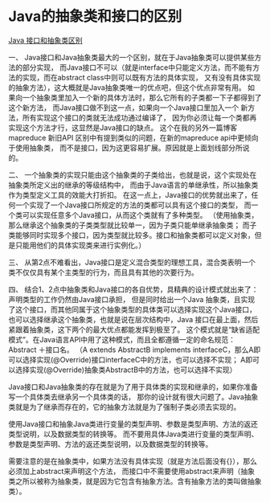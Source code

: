 

# Java的抽象类和接口的区别
[Java 接口和抽象类区别](https://blog.csdn.net/xw13106209/article/details/6923556)

一、
Java接口和Java抽象类最大的一个区别，就在于Java抽象类可以提供某些方法的部分实现，
而Java接口不可以（就是interface中只能定义方法，而不能有方法的实现，而在abstract class中则可以既有方法的具体实现，
又有没有具体实现的抽象方法），这大概就是Java抽象类唯一的优点吧，但这个优点非常有用。
如果向一个抽象类里加入一个新的具体方法时，那么它所有的子类都一下子都得到了这个新方法，
而Java接口做不到这一点，如果向一个Java接口里加入一个 新方法，所有实现这个接口的类就无法成功通过编译了，
因为你必须让每一个类都再实现这个方法才行，这显然是Java接口的缺点。
这个在我的另外一篇博客mapreduce 新旧API 区别中有提到类似的问题，在新的mapreduce api中更倾向于使用抽象类，
而不是接口，因为这更容易扩展。原因就是上面划线部分所说的。

二、
一个抽象类的实现只能由这个抽象类的子类给出，也就是说，这个实现处在抽象类所定义出的继承的等级结构中，
而由于Java语言的单继承性，所以抽象类作为类型定义工具的效能大打折扣。
在这一点上，Java接口的优势就出来了，任何一个实现了一个Java接口所规定的方法的类都可以具有这个接口的类型，
而一个类可以实现任意多个Java接口，从而这个类就有了多种类型。
（使用抽象类，那么继承这个抽象类的子类类型就比较单一，因为子类只能单继承抽象类；
而子类能够同时实现多个接口，因为类型就比较多。接口和抽象类都可以定义对象，但是只能用他们的具体实现类来进行实例化。）

三、
从第2点不难看出，Java接口是定义混合类型的理想工具，混合类表明一个类不仅仅具有某个主类型的行为，而且具有其他的次要行为。


四、
结合1、2点中抽象类和Java接口的各自优势，具精典的设计模式就出来了：声明类型的工作仍然由Java接口承担，
但是同时给出一个Java 抽象类，且实现了这个接口，而其他同属于这个抽象类型的具体类可以选择实现这个Java接口，
也可以选择继承这个抽象类，也就是说在层次结构中，Java 接口在最上面，然后紧跟着抽象类，这下两个的最大优点都能发挥到极至了。
这个模式就是“缺省适配模式”。在Java语言API中用了这种模式，而且全都遵循一定的命名规范：Abstract ＋接口名。
（A extends AbstractB implements interfaceC，那么A即可以选择实现(@Override)接口interfaceC中的方法，也可以选择不实现；
A即可以选择实现(@Override)抽象类AbstractB中的方法，也可以选择不实现）

Java接口和Java抽象类的存在就是为了用于具体类的实现和继承的，如果你准备写一个具体类去继承另一个具体类的话，
那你的设计就有很大问题了。Java抽象类就是为了继承而存在的，它的抽象方法就是为了强制子类必须去实现的。

使用Java接口和抽象Java类进行变量的类型声明、参数是类型声明、方法的返还类型说明，以及数据类型的转换等。
而不要用具体Java类进行变量的类型声明、参数是类型声明、方法的返还类型说明，以及数据类型的转换等。

需要注意的是在抽象类中，如果方法没有具体实现（就是方法后面没有{}），那么必须加上abstract来声明这个方法，
而接口中不需要使用abstract来声明（抽象类之所以被称为抽象类，就是因为它包含有抽象方法。含有抽象方法的类叫做抽象类）。
